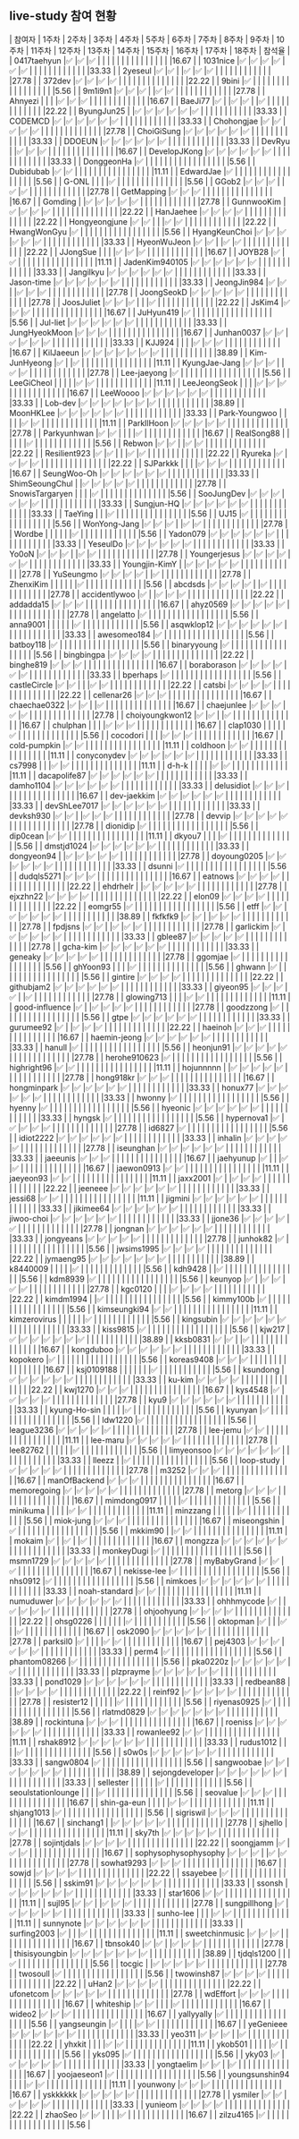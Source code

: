 ## live-study 참여 현황

| 참여자 | 1주차 | 2주차 | 3주차 | 4주차 | 5주차 | 6주차 | 7주차 | 8주차 | 9주차 | 10주차 | 11주차 | 12주차 | 13주차 | 14주차 | 15주차 | 16주차 | 17주차 | 18주차 | 참석율 |
| 0417taehyun |:white_check_mark: |:white_check_mark: |:white_check_mark: | | | | | | | | | | | | | | | |16.67 |
| 1031nice |:white_check_mark: |:white_check_mark: |:white_check_mark: |:white_check_mark: |:white_check_mark: |:white_check_mark: | | | | | | | | | | | | |33.33 |
| 2yeseul |:white_check_mark: |:white_check_mark: | |:white_check_mark: |:white_check_mark: |:white_check_mark: | | | | | | | | | | | | |27.78 |
| 372dev |:white_check_mark: |:white_check_mark: |:white_check_mark: |:white_check_mark: | | | | | | | | | | | | | | |22.22 |
| 9bini |:white_check_mark: | | | | | | | | | | | | | | | | | |5.56 |
| 9m1i9n1 |:white_check_mark: |:white_check_mark: |:white_check_mark: | |:white_check_mark: |:white_check_mark: | | | | | | | | | | | | |27.78 |
| Ahnyezi | | | |:white_check_mark: |:white_check_mark: |:white_check_mark: | | | | | | | | | | | | |16.67 |
| BaeJi77 |:white_check_mark: | |:white_check_mark: |:white_check_mark: | |:white_check_mark: | | | | | | | | | | | | |22.22 |
| ByungJun25 | |:white_check_mark: |:white_check_mark: |:white_check_mark: |:white_check_mark: |:white_check_mark: |:white_check_mark: | | | | | | | | | | | |33.33 |
| CODEMCD |:white_check_mark: |:white_check_mark: |:white_check_mark: |:white_check_mark: |:white_check_mark: |:white_check_mark: | | | | | | | | | | | | |33.33 |
| Chohongjae |:white_check_mark: |:white_check_mark: |:white_check_mark: |:white_check_mark: |:white_check_mark: | | | | | | | | | | | | | |27.78 |
| ChoiGiSung |:white_check_mark: |:white_check_mark: |:white_check_mark: |:white_check_mark: |:white_check_mark: |:white_check_mark: | | | | | | | | | | | | |33.33 |
| DDOEUN |:white_check_mark: |:white_check_mark: |:white_check_mark: |:white_check_mark: |:white_check_mark: |:white_check_mark: | | | | | | | | | | | | |33.33 |
| DevRyu | |:white_check_mark: |:white_check_mark: |:white_check_mark: | | | | | | | | | | | | | | |16.67 |
| DevelopJKong |:white_check_mark: |:white_check_mark: |:white_check_mark: |:white_check_mark: |:white_check_mark: |:white_check_mark: | | | | | | | | | | | | |33.33 |
| DonggeonHa |:white_check_mark: | | | | | | | | | | | | | | | | | |5.56 |
| Dubidubab |:white_check_mark: |:white_check_mark: | | | | | | | | | | | | | | | | |11.11 |
| EdwardJae |:white_check_mark: | | | | | | | | | | | | | | | | | |5.56 |
| G-ONL | | | |:white_check_mark: | | | | | | | | | | | | | | |5.56 |
| GGob2 |:white_check_mark: |:white_check_mark: |:white_check_mark: | |:white_check_mark: |:white_check_mark: | | | | | | | | | | | | |27.78 |
| GetMapping |:white_check_mark: |:white_check_mark: |:white_check_mark: | | | | | | | | | | | | | | | |16.67 |
| Gomding | |:white_check_mark: |:white_check_mark: |:white_check_mark: |:white_check_mark: |:white_check_mark: | | | | | | | | | | | | |27.78 |
| GunnwooKim |:white_check_mark: |:white_check_mark: |:white_check_mark: |:white_check_mark: | | | | | | | | | | | | | | |22.22 |
| HanJaehee |:white_check_mark: |:white_check_mark: |:white_check_mark: |:white_check_mark: | | | | | | | | | | | | | | |22.22 |
| Hongyeongjune |:white_check_mark: |:white_check_mark: | | |:white_check_mark: |:white_check_mark: | | | | | | | | | | | | |22.22 |
| HwangWonGyu |:white_check_mark: | | | | | | | | | | | | | | | | | |5.56 |
| HyangKeunChoi |:white_check_mark: |:white_check_mark: |:white_check_mark: |:white_check_mark: |:white_check_mark: |:white_check_mark: | | | | | | | | | | | | |33.33 |
| HyeonWuJeon |:white_check_mark: |:white_check_mark: | |:white_check_mark: |:white_check_mark: | | | | | | | | | | | | | |22.22 |
| JJongSue | | | |:white_check_mark: |:white_check_mark: |:white_check_mark: | | | | | | | | | | | | |16.67 |
| JOYB28 |:white_check_mark: |:white_check_mark: | | | | | | | | | | | | | | | | |11.11 |
| JadenKim940105 |:white_check_mark: |:white_check_mark: |:white_check_mark: |:white_check_mark: |:white_check_mark: |:white_check_mark: | | | | | | | | | | | | |33.33 |
| Jangilkyu |:white_check_mark: |:white_check_mark: |:white_check_mark: |:white_check_mark: |:white_check_mark: |:white_check_mark: | | | | | | | | | | | | |33.33 |
| Jason-time |:white_check_mark: |:white_check_mark: |:white_check_mark: |:white_check_mark: |:white_check_mark: |:white_check_mark: | | | | | | | | | | | | |33.33 |
| JeongJin984 |:white_check_mark: |:white_check_mark: | |:white_check_mark: |:white_check_mark: |:white_check_mark: | | | | | | | | | | | | |27.78 |
| JoongSeokD |:white_check_mark: |:white_check_mark: |:white_check_mark: |:white_check_mark: |:white_check_mark: | | | | | | | | | | | | | |27.78 |
| JoosJuliet |:white_check_mark: |:white_check_mark: |:white_check_mark: | | |:white_check_mark: | | | | | | | | | | | | |22.22 |
| JsKim4 |:white_check_mark: |:white_check_mark: |:white_check_mark: | | | | | | | | | | | | | | | |16.67 |
| JuHyun419 |:white_check_mark: | | | | | | | | | | | | | | | | | |5.56 |
| Jul-liet |:white_check_mark: |:white_check_mark: |:white_check_mark: |:white_check_mark: |:white_check_mark: |:white_check_mark: | | | | | | | | | | | | |33.33 |
| JungHyeokMoon |:white_check_mark: |:white_check_mark: |:white_check_mark: | | | | | | | | | | | | | | | |16.67 |
| Junhan0037 |:white_check_mark: |:white_check_mark: |:white_check_mark: |:white_check_mark: |:white_check_mark: |:white_check_mark: | | | | | | | | | | | | |33.33 |
| KJJ924 | | | |:white_check_mark: |:white_check_mark: |:white_check_mark: | | | | | | | | | | | | |16.67 |
| KilJaeeun |:white_check_mark: |:white_check_mark: |:white_check_mark: |:white_check_mark: |:white_check_mark: |:white_check_mark: |:white_check_mark: | | | | | | | | | | | |38.89 |
| Kim-JunHyeong |:white_check_mark: | |:white_check_mark: | | | | | | | | | | | | | | | |11.11 |
| KyungJae-Jang |:white_check_mark: |:white_check_mark: |:white_check_mark: | |:white_check_mark: |:white_check_mark: | | | | | | | | | | | | |27.78 |
| Lee-jaeyong |:white_check_mark: | | | | | | | | | | | | | | | | | |5.56 |
| LeeGiCheol | | | | |:white_check_mark: |:white_check_mark: | | | | | | | | | | | | |11.11 |
| LeeJeongSeok | | | |:white_check_mark: |:white_check_mark: |:white_check_mark: | | | | | | | | | | | | |16.67 |
| LeeWoooo |:white_check_mark: |:white_check_mark: |:white_check_mark: |:white_check_mark: |:white_check_mark: |:white_check_mark: | | | | | | | | | | | | |33.33 |
| Lob-dev |:white_check_mark: |:white_check_mark: |:white_check_mark: |:white_check_mark: |:white_check_mark: |:white_check_mark: |:white_check_mark: | | | | | | | | | | | |38.89 |
| MoonHKLee |:white_check_mark: |:white_check_mark: |:white_check_mark: |:white_check_mark: |:white_check_mark: |:white_check_mark: | | | | | | | | | | | | |33.33 |
| Park-Youngwoo | | | | |:white_check_mark: |:white_check_mark: | | | | | | | | | | | | |11.11 |
| ParkIlHoon |:white_check_mark: |:white_check_mark: |:white_check_mark: |:white_check_mark: |:white_check_mark: | | | | | | | | | | | | | |27.78 |
| Parkyunhwan |:white_check_mark: |:white_check_mark: | | | |:white_check_mark: | | | | | | | | | | | | |16.67 |
| RealSong88 | | | | | |:white_check_mark: | | | | | | | | | | | | |5.56 |
| Rebwon |:white_check_mark: |:white_check_mark: | |:white_check_mark: |:white_check_mark: | | | | | | | | | | | | | |22.22 |
| Resilient923 |:white_check_mark: |:white_check_mark: | | |:white_check_mark: |:white_check_mark: | | | | | | | | | | | | |22.22 |
| Ryureka |:white_check_mark: |:white_check_mark: |:white_check_mark: |:white_check_mark: | | | | | | | | | | | | | | |22.22 |
| SJParkkk | | | |:white_check_mark: |:white_check_mark: |:white_check_mark: | | | | | | | | | | | | |16.67 |
| SeungWoo-Oh |:white_check_mark: |:white_check_mark: |:white_check_mark: |:white_check_mark: |:white_check_mark: |:white_check_mark: | | | | | | | | | | | | |33.33 |
| ShimSeoungChul | |:white_check_mark: |:white_check_mark: |:white_check_mark: |:white_check_mark: |:white_check_mark: | | | | | | | | | | | | |27.78 |
| SnowisTargaryen | | | |:white_check_mark: | | | | | | | | | | | | | | |5.56 |
| SooJungDev |:white_check_mark: |:white_check_mark: |:white_check_mark: |:white_check_mark: |:white_check_mark: |:white_check_mark: | | | | | | | | | | | | |33.33 |
| Sungjun-HQ |:white_check_mark: |:white_check_mark: |:white_check_mark: |:white_check_mark: |:white_check_mark: |:white_check_mark: | | | | | | | | | | | | |33.33 |
| TaeYing | | |:white_check_mark: | | | | | | | | | | | | | | | |5.56 |
| UJ15 |:white_check_mark: | | | | | | | | | | | | | | | | | |5.56 |
| WonYong-Jang |:white_check_mark: |:white_check_mark: |:white_check_mark: | |:white_check_mark: |:white_check_mark: | | | | | | | | | | | | |27.78 |
| Wordbe | | | | | |:white_check_mark: | | | | | | | | | | | | |5.56 |
| Yadon079 |:white_check_mark: |:white_check_mark: |:white_check_mark: |:white_check_mark: |:white_check_mark: |:white_check_mark: | | | | | | | | | | | | |33.33 |
| YeseulDo |:white_check_mark: |:white_check_mark: |:white_check_mark: |:white_check_mark: |:white_check_mark: |:white_check_mark: | | | | | | | | | | | | |33.33 |
| Yo0oN |:white_check_mark: |:white_check_mark: |:white_check_mark: | |:white_check_mark: |:white_check_mark: | | | | | | | | | | | | |27.78 |
| Youngerjesus |:white_check_mark: |:white_check_mark: |:white_check_mark: |:white_check_mark: |:white_check_mark: |:white_check_mark: | | | | | | | | | | | | |33.33 |
| Youngjin-KimY | |:white_check_mark: |:white_check_mark: |:white_check_mark: |:white_check_mark: |:white_check_mark: | | | | | | | | | | | | |27.78 |
| YuSeungmo |:white_check_mark: |:white_check_mark: |:white_check_mark: |:white_check_mark: | |:white_check_mark: | | | | | | | | | | | | |27.78 |
| ZhenxiKim | | | | | |:white_check_mark: | | | | | | | | | | | | |5.56 |
| abcdsds |:white_check_mark: |:white_check_mark: |:white_check_mark: |:white_check_mark: | |:white_check_mark: | | | | | | | | | | | | |27.78 |
| accidentlywoo |:white_check_mark: | |:white_check_mark: |:white_check_mark: |:white_check_mark: | | | | | | | | | | | | | |22.22 |
| addadda15 |:white_check_mark: |:white_check_mark: |:white_check_mark: | | | | | | | | | | | | | | | |16.67 |
| ahyz0569 |:white_check_mark: |:white_check_mark: |:white_check_mark: |:white_check_mark: |:white_check_mark: | | | | | | | | | | | | | |27.78 |
| angelatto |:white_check_mark: | | | | | | | | | | | | | | | | | |5.56 |
| anna9001 | | | | | |:white_check_mark: | | | | | | | | | | | | |5.56 |
| asqwklop12 |:white_check_mark: |:white_check_mark: |:white_check_mark: |:white_check_mark: |:white_check_mark: |:white_check_mark: | | | | | | | | | | | | |33.33 |
| awesomeo184 |:white_check_mark: | | | | | | | | | | | | | | | | | |5.56 |
| batboy118 |:white_check_mark: | | | | | | | | | | | | | | | | | |5.56 |
| binaryyoung |:white_check_mark: | | | | | | | | | | | | | | | | | |5.56 |
| bingbingpa |:white_check_mark: |:white_check_mark: |:white_check_mark: |:white_check_mark: | | | | | | | | | | | | | | |22.22 |
| binghe819 |:white_check_mark: |:white_check_mark: |:white_check_mark: | | | | | | | | | | | | | | | |16.67 |
| boraborason |:white_check_mark: |:white_check_mark: |:white_check_mark: |:white_check_mark: |:white_check_mark: |:white_check_mark: | | | | | | | | | | | | |33.33 |
| bperhaps |:white_check_mark: | | | | | | | | | | | | | | | | | |5.56 |
| castleCircle |:white_check_mark: |:white_check_mark: | | |:white_check_mark: |:white_check_mark: | | | | | | | | | | | | |22.22 |
| catsbi |:white_check_mark: |:white_check_mark: |:white_check_mark: |:white_check_mark: | | | | | | | | | | | | | | |22.22 |
| cellenar26 |:white_check_mark: |:white_check_mark: |:white_check_mark: | | | | | | | | | | | | | | | |16.67 |
| chaechae0322 |:white_check_mark: |:white_check_mark: | |:white_check_mark: | | | | | | | | | | | | | | |16.67 |
| chaejunlee |:white_check_mark: |:white_check_mark: |:white_check_mark: |:white_check_mark: |:white_check_mark: | | | | | | | | | | | | | |27.78 |
| choiyoungkwon12 |:white_check_mark: |:white_check_mark: | |:white_check_mark: | | | | | | | | | | | | | | |16.67 |
| chulphan | | | |:white_check_mark: |:white_check_mark: |:white_check_mark: | | | | | | | | | | | | |16.67 |
| clap1030 | | | | |:white_check_mark: | | | | | | | | | | | | | |5.56 |
| cocodori | | | |:white_check_mark: |:white_check_mark: |:white_check_mark: | | | | | | | | | | | | |16.67 |
| cold-pumpkin |:white_check_mark: |:white_check_mark: | | | | | | | | | | | | | | | | |11.11 |
| coldhoon |:white_check_mark: |:white_check_mark: | | | | | | | | | | | | | | | | |11.11 |
| conyconydev |:white_check_mark: |:white_check_mark: |:white_check_mark: |:white_check_mark: |:white_check_mark: |:white_check_mark: | | | | | | | | | | | | |33.33 |
| cs7998 | | |:white_check_mark: |:white_check_mark: | | | | | | | | | | | | | | |11.11 |
| d-h-k | | | | |:white_check_mark: |:white_check_mark: | | | | | | | | | | | | |11.11 |
| dacapolife87 |:white_check_mark: |:white_check_mark: |:white_check_mark: |:white_check_mark: |:white_check_mark: |:white_check_mark: | | | | | | | | | | | | |33.33 |
| damho1104 |:white_check_mark: |:white_check_mark: |:white_check_mark: |:white_check_mark: |:white_check_mark: |:white_check_mark: | | | | | | | | | | | | |33.33 |
| delusidiot |:white_check_mark: |:white_check_mark: |:white_check_mark: | | | | | | | | | | | | | | | |16.67 |
| dev-jaekkim |:white_check_mark: |:white_check_mark: |:white_check_mark: |:white_check_mark: |:white_check_mark: |:white_check_mark: | | | | | | | | | | | | |33.33 |
| devShLee7017 |:white_check_mark: |:white_check_mark: |:white_check_mark: |:white_check_mark: |:white_check_mark: |:white_check_mark: | | | | | | | | | | | | |33.33 |
| devksh930 |:white_check_mark: |:white_check_mark: | |:white_check_mark: |:white_check_mark: |:white_check_mark: | | | | | | | | | | | | |27.78 |
| devvip |:white_check_mark: |:white_check_mark: |:white_check_mark: |:white_check_mark: |:white_check_mark: | | | | | | | | | | | | | |27.78 |
| dionidip |:white_check_mark: | | | | | | | | | | | | | | | | | |5.56 |
| dip0cean |:white_check_mark: |:white_check_mark: | | | | | | | | | | | | | | | | |11.11 |
| dkyou7 | | | |:white_check_mark: | | | | | | | | | | | | | | |5.56 |
| dmstjd1024 |:white_check_mark: |:white_check_mark: |:white_check_mark: |:white_check_mark: |:white_check_mark: |:white_check_mark: | | | | | | | | | | | | |33.33 |
| dongyeon94 | |:white_check_mark: |:white_check_mark: |:white_check_mark: |:white_check_mark: |:white_check_mark: | | | | | | | | | | | | |27.78 |
| doyoung0205 |:white_check_mark: |:white_check_mark: |:white_check_mark: |:white_check_mark: |:white_check_mark: |:white_check_mark: | | | | | | | | | | | | |33.33 |
| dsunni |:white_check_mark: | | | | | | | | | | | | | | | | | |5.56 |
| dudqls5271 |:white_check_mark: |:white_check_mark: |:white_check_mark: | | | | | | | | | | | | | | | |16.67 |
| eatnows |:white_check_mark: |:white_check_mark: |:white_check_mark: |:white_check_mark: | | | | | | | | | | | | | | |22.22 |
| ehdrhelr | |:white_check_mark: |:white_check_mark: |:white_check_mark: |:white_check_mark: |:white_check_mark: | | | | | | | | | | | | |27.78 |
| ejxzhn22 |:white_check_mark: |:white_check_mark: |:white_check_mark: |:white_check_mark: | | | | | | | | | | | | | | |22.22 |
| elon09 |:white_check_mark: |:white_check_mark: |:white_check_mark: |:white_check_mark: | | | | | | | | | | | | | | |22.22 |
| eomgr55 |:white_check_mark: | | | | | | | | | | | | | | | | | |5.56 |
| etff |:white_check_mark: |:white_check_mark: |:white_check_mark: |:white_check_mark: |:white_check_mark: |:white_check_mark: |:white_check_mark: | | | | | | | | | | | |38.89 |
| fkfkfk9 |:white_check_mark: |:white_check_mark: | |:white_check_mark: |:white_check_mark: |:white_check_mark: | | | | | | | | | | | | |27.78 |
| fpdjsns |:white_check_mark: |:white_check_mark: | |:white_check_mark: |:white_check_mark: |:white_check_mark: | | | | | | | | | | | | |27.78 |
| garlickim |:white_check_mark: |:white_check_mark: |:white_check_mark: |:white_check_mark: |:white_check_mark: |:white_check_mark: | | | | | | | | | | | | |33.33 |
| gblee87 |:white_check_mark: |:white_check_mark: |:white_check_mark: |:white_check_mark: |:white_check_mark: | | | | | | | | | | | | | |27.78 |
| gcha-kim |:white_check_mark: |:white_check_mark: |:white_check_mark: |:white_check_mark: |:white_check_mark: |:white_check_mark: | | | | | | | | | | | | |33.33 |
| geneaky |:white_check_mark: |:white_check_mark: |:white_check_mark: |:white_check_mark: |:white_check_mark: | | | | | | | | | | | | | |27.78 |
| ggomjae |:white_check_mark: | | | | | | | | | | | | | | | | | |5.56 |
| ghYoon93 | | | |:white_check_mark: | | | | | | | | | | | | | | |5.56 |
| ghwann |:white_check_mark: | | | | | | | | | | | | | | | | | |5.56 |
| gintire |:white_check_mark: |:white_check_mark: |:white_check_mark: |:white_check_mark: | | | | | | | | | | | | | | |22.22 |
| githubjam2 |:white_check_mark: |:white_check_mark: |:white_check_mark: |:white_check_mark: |:white_check_mark: |:white_check_mark: | | | | | | | | | | | | |33.33 |
| giyeon95 |:white_check_mark: |:white_check_mark: |:white_check_mark: |:white_check_mark: | |:white_check_mark: | | | | | | | | | | | | |27.78 |
| glowing713 | | | |:white_check_mark: |:white_check_mark: | | | | | | | | | | | | | |11.11 |
| good-influence |:white_check_mark: | |:white_check_mark: |:white_check_mark: |:white_check_mark: |:white_check_mark: | | | | | | | | | | | | |27.78 |
| goodzzong |:white_check_mark: | | | | | | | | | | | | | | | | | |5.56 |
| gtpe |:white_check_mark: |:white_check_mark: |:white_check_mark: |:white_check_mark: |:white_check_mark: |:white_check_mark: | | | | | | | | | | | | |33.33 |
| gurumee92 |:white_check_mark: | |:white_check_mark: |:white_check_mark: |:white_check_mark: | | | | | | | | | | | | | |22.22 |
| haeinoh |:white_check_mark: |:white_check_mark: |:white_check_mark: | | | | | | | | | | | | | | | |16.67 |
| haemin-jeong |:white_check_mark: |:white_check_mark: |:white_check_mark: |:white_check_mark: |:white_check_mark: |:white_check_mark: | | | | | | | | | | | | |33.33 |
| hanull |:white_check_mark: | | | | | | | | | | | | | | | | | |5.56 |
| heonjun91 |:white_check_mark: |:white_check_mark: |:white_check_mark: |:white_check_mark: |:white_check_mark: | | | | | | | | | | | | | |27.78 |
| herohe910623 |:white_check_mark: | | | | | | | | | | | | | | | | | |5.56 |
| highright96 |:white_check_mark: |:white_check_mark: | | | | | | | | | | | | | | | | |11.11 |
| hojunnnnn | |:white_check_mark: |:white_check_mark: |:white_check_mark: |:white_check_mark: |:white_check_mark: | | | | | | | | | | | | |27.78 |
| hong918kr |:white_check_mark: |:white_check_mark: |:white_check_mark: | | | | | | | | | | | | | | | |16.67 |
| hongminpark |:white_check_mark: |:white_check_mark: |:white_check_mark: |:white_check_mark: |:white_check_mark: |:white_check_mark: | | | | | | | | | | | | |33.33 |
| honux77 |:white_check_mark: |:white_check_mark: |:white_check_mark: |:white_check_mark: |:white_check_mark: |:white_check_mark: | | | | | | | | | | | | |33.33 |
| hwonny |:white_check_mark: | | | | | | | | | | | | | | | | | |5.56 |
| hyenny |:white_check_mark: | | | | | | | | | | | | | | | | | |5.56 |
| hyeonic |:white_check_mark: |:white_check_mark: |:white_check_mark: |:white_check_mark: |:white_check_mark: |:white_check_mark: | | | | | | | | | | | | |33.33 |
| hyngsk |:white_check_mark: | | | | | | | | | | | | | | | | | |5.56 |
| hypernova1 |:white_check_mark: |:white_check_mark: |:white_check_mark: |:white_check_mark: |:white_check_mark: | | | | | | | | | | | | | |27.78 |
| id6827 |:white_check_mark: | | | | | | | | | | | | | | | | | |5.56 |
| idiot2222 |:white_check_mark: |:white_check_mark: |:white_check_mark: |:white_check_mark: |:white_check_mark: |:white_check_mark: | | | | | | | | | | | | |33.33 |
| inhalin |:white_check_mark: |:white_check_mark: |:white_check_mark: |:white_check_mark: |:white_check_mark: | | | | | | | | | | | | | |27.78 |
| iseunghan |:white_check_mark: |:white_check_mark: |:white_check_mark: |:white_check_mark: |:white_check_mark: |:white_check_mark: | | | | | | | | | | | | |33.33 |
| jaeeunis |:white_check_mark: |:white_check_mark: |:white_check_mark: | | | | | | | | | | | | | | | |16.67 |
| jaehyunup |:white_check_mark: | | |:white_check_mark: |:white_check_mark: | | | | | | | | | | | | | |16.67 |
| jaewon0913 |:white_check_mark: |:white_check_mark: | | | | | | | | | | | | | | | | |11.11 |
| jaeyeon93 |:white_check_mark: |:white_check_mark: | | | | | | | | | | | | | | | | |11.11 |
| jaxx2001 |:white_check_mark: | |:white_check_mark: |:white_check_mark: |:white_check_mark: | | | | | | | | | | | | | |22.22 |
| jeeneee |:white_check_mark: |:white_check_mark: |:white_check_mark: |:white_check_mark: |:white_check_mark: |:white_check_mark: | | | | | | | | | | | | |33.33 |
| jessi68 |:white_check_mark: |:white_check_mark: | | | | | | | | | | | | | | | | |11.11 |
| jigmini |:white_check_mark: |:white_check_mark: |:white_check_mark: |:white_check_mark: |:white_check_mark: |:white_check_mark: | | | | | | | | | | | | |33.33 |
| jikimee64 |:white_check_mark: |:white_check_mark: |:white_check_mark: |:white_check_mark: |:white_check_mark: |:white_check_mark: | | | | | | | | | | | | |33.33 |
| jiwoo-choi |:white_check_mark: |:white_check_mark: |:white_check_mark: |:white_check_mark: |:white_check_mark: |:white_check_mark: | | | | | | | | | | | | |33.33 |
| jjone36 |:white_check_mark: |:white_check_mark: |:white_check_mark: |:white_check_mark: |:white_check_mark: | | | | | | | | | | | | | |27.78 |
| jongnan |:white_check_mark: |:white_check_mark: |:white_check_mark: |:white_check_mark: |:white_check_mark: |:white_check_mark: | | | | | | | | | | | | |33.33 |
| jongyeans |:white_check_mark: |:white_check_mark: |:white_check_mark: |:white_check_mark: |:white_check_mark: | | | | | | | | | | | | | |27.78 |
| junhok82 |:white_check_mark: | | | | | | | | | | | | | | | | | |5.56 |
| jwsims1995 |:white_check_mark: |:white_check_mark: |:white_check_mark: |:white_check_mark: | | | | | | | | | | | | | | |22.22 |
| jymaeng95 |:white_check_mark: |:white_check_mark: |:white_check_mark: |:white_check_mark: |:white_check_mark: |:white_check_mark: |:white_check_mark: | | | | | | | | | | | |38.89 |
| k8440009 | | | | |:white_check_mark: | | | | | | | | | | | | | |5.56 |
| kdh9428 | |:white_check_mark: | | | | | | | | | | | | | | | | |5.56 |
| kdm8939 |:white_check_mark: | | | | | | | | | | | | | | | | | |5.56 |
| keunyop |:white_check_mark: | |:white_check_mark: |:white_check_mark: |:white_check_mark: |:white_check_mark: | | | | | | | | | | | | |27.78 |
| kgc0120 | | | |:white_check_mark: |:white_check_mark: |:white_check_mark: |:white_check_mark: | | | | | | | | | | | |22.22 |
| kimdm1994 | |:white_check_mark: | | | | | | | | | | | | | | | | |5.56 |
| kimmy100b |:white_check_mark: | | | | | | | | | | | | | | | | | |5.56 |
| kimseungki94 |:white_check_mark: |:white_check_mark: | | | | | | | | | | | | | | | | |11.11 |
| kimzerovirus | | | | | |:white_check_mark: | | | | | | | | | | | | |5.56 |
| kingsubin |:white_check_mark: |:white_check_mark: |:white_check_mark: |:white_check_mark: |:white_check_mark: |:white_check_mark: | | | | | | | | | | | | |33.33 |
| kiss9815 |:white_check_mark: | | | | | | | | | | | | | | | | | |5.56 |
| kjw217 |:white_check_mark: |:white_check_mark: |:white_check_mark: |:white_check_mark: |:white_check_mark: |:white_check_mark: |:white_check_mark: | | | | | | | | | | | |38.89 |
| kksb0831 |:white_check_mark: |:white_check_mark: | |:white_check_mark: | | | | | | | | | | | | | | |16.67 |
| kongduboo |:white_check_mark: |:white_check_mark: |:white_check_mark: |:white_check_mark: |:white_check_mark: |:white_check_mark: | | | | | | | | | | | | |33.33 |
| kopokero |:white_check_mark: | | | | | | | | | | | | | | | | | |5.56 |
| koreas9408 |:white_check_mark: |:white_check_mark: |:white_check_mark: | | | | | | | | | | | | | | | |16.67 |
| ksj0109188 | | | | | | |:white_check_mark: | | | | | | | | | | | |5.56 |
| ksundong |:white_check_mark: |:white_check_mark: |:white_check_mark: |:white_check_mark: |:white_check_mark: |:white_check_mark: | | | | | | | | | | | | |33.33 |
| ku-kim |:white_check_mark: |:white_check_mark: |:white_check_mark: |:white_check_mark: | | | | | | | | | | | | | | |22.22 |
| kwj1270 |:white_check_mark: |:white_check_mark: |:white_check_mark: | | | | | | | | | | | | | | | |16.67 |
| kys4548 |:white_check_mark: |:white_check_mark: |:white_check_mark: |:white_check_mark: |:white_check_mark: | | | | | | | | | | | | | |27.78 |
| kyu9 |:white_check_mark: |:white_check_mark: |:white_check_mark: |:white_check_mark: |:white_check_mark: |:white_check_mark: | | | | | | | | | | | | |33.33 |
| kyung-Ho-sin | | | | |:white_check_mark: | | | | | | | | | | | | | |5.56 |
| kyunyan |:white_check_mark: | | | | | | | | | | | | | | | | | |5.56 |
| ldw1220 |:white_check_mark: | | | | | | | | | | | | | | | | | |5.56 |
| league3236 |:white_check_mark: |:white_check_mark: |:white_check_mark: |:white_check_mark: |:white_check_mark: | | | | | | | | | | | | | |27.78 |
| lee-jemu |:white_check_mark: |:white_check_mark: | | | | | | | | | | | | | | | | |11.11 |
| lee-maru |:white_check_mark: |:white_check_mark: |:white_check_mark: |:white_check_mark: |:white_check_mark: | | | | | | | | | | | | | |27.78 |
| lee82762 | | | | | |:white_check_mark: | | | | | | | | | | | | |5.56 |
| limyeonsoo |:white_check_mark: |:white_check_mark: |:white_check_mark: |:white_check_mark: |:white_check_mark: |:white_check_mark: | | | | | | | | | | | | |33.33 |
| lleezz | |:white_check_mark: | | | | | | | | | | | | | | | | |5.56 |
| loop-study |:white_check_mark: |:white_check_mark: |:white_check_mark: |:white_check_mark: |:white_check_mark: | | | | | | | | | | | | | |27.78 |
| m3252 |:white_check_mark: |:white_check_mark: |:white_check_mark: | | | | | | | | | | | | | | | |16.67 |
| manOfBackend |:white_check_mark: |:white_check_mark: |:white_check_mark: | | | | | | | | | | | | | | | |16.67 |
| memoregoing |:white_check_mark: |:white_check_mark: |:white_check_mark: |:white_check_mark: |:white_check_mark: | | | | | | | | | | | | | |27.78 |
| metorg |:white_check_mark: |:white_check_mark: |:white_check_mark: | | | | | | | | | | | | | | | |16.67 |
| mimdong0917 | | | | |:white_check_mark: | | | | | | | | | | | | | |5.56 |
| minikuma | | | | |:white_check_mark: |:white_check_mark: | | | | | | | | | | | | |11.11 |
| minzzang | | | | | |:white_check_mark: | | | | | | | | | | | | |5.56 |
| miok-jung |:white_check_mark: |:white_check_mark: |:white_check_mark: | | | | | | | | | | | | | | | |16.67 |
| miseongshin |:white_check_mark: | | | | | | | | | | | | | | | | | |5.56 |
| mkkim90 | |:white_check_mark: |:white_check_mark: | | | | | | | | | | | | | | | |11.11 |
| mokaim |:white_check_mark: | |:white_check_mark: | |:white_check_mark: | | | | | | | | | | | | | |16.67 |
| mongzza |:white_check_mark: |:white_check_mark: |:white_check_mark: |:white_check_mark: |:white_check_mark: |:white_check_mark: | | | | | | | | | | | | |33.33 |
| monkeyDugi |:white_check_mark: | | | | | | | | | | | | | | | | | |5.56 |
| msmn1729 |:white_check_mark: |:white_check_mark: |:white_check_mark: |:white_check_mark: |:white_check_mark: | | | | | | | | | | | | | |27.78 |
| myBabyGrand |:white_check_mark: |:white_check_mark: |:white_check_mark: | | | | | | | | | | | | | | | |16.67 |
| nekisse-lee |:white_check_mark: | | | | | | | | | | | | | | | | | |5.56 |
| nhs0912 |:white_check_mark: | | | | | | | | | | | | | | | | | |5.56 |
| nimkoes |:white_check_mark: |:white_check_mark: |:white_check_mark: |:white_check_mark: |:white_check_mark: |:white_check_mark: | | | | | | | | | | | | |33.33 |
| noah-standard |:white_check_mark: |:white_check_mark: | | | | | | | | | | | | | | | | |11.11 |
| numuduwer |:white_check_mark: |:white_check_mark: |:white_check_mark: |:white_check_mark: |:white_check_mark: |:white_check_mark: | | | | | | | | | | | | |33.33 |
| ohhhmycode |:white_check_mark: | |:white_check_mark: |:white_check_mark: |:white_check_mark: |:white_check_mark: | | | | | | | | | | | | |27.78 |
| ohjoohyung |:white_check_mark: |:white_check_mark: |:white_check_mark: |:white_check_mark: | | | | | | | | | | | | | | |22.22 |
| ohsg0226 | | | | | | |:white_check_mark: | | | | | | | | | | | |5.56 |
| oktopman |:white_check_mark: | | |:white_check_mark: | |:white_check_mark: | | | | | | | | | | | | |16.67 |
| osk2090 |:white_check_mark: |:white_check_mark: |:white_check_mark: |:white_check_mark: |:white_check_mark: | | | | | | | | | | | | | |27.78 |
| parksil0 |:white_check_mark: | | | |:white_check_mark: |:white_check_mark: | | | | | | | | | | | | |16.67 |
| pej4303 |:white_check_mark: |:white_check_mark: |:white_check_mark: |:white_check_mark: |:white_check_mark: |:white_check_mark: | | | | | | | | | | | | |33.33 |
| perm4 |:white_check_mark: | | | | | | | | | | | | | | | | | |5.56 |
| phantom08266 |:white_check_mark: | | | | | | | | | | | | | | | | | |5.56 |
| pka0220z |:white_check_mark: |:white_check_mark: |:white_check_mark: |:white_check_mark: |:white_check_mark: |:white_check_mark: | | | | | | | | | | | | |33.33 |
| plzprayme |:white_check_mark: |:white_check_mark: |:white_check_mark: |:white_check_mark: |:white_check_mark: |:white_check_mark: | | | | | | | | | | | | |33.33 |
| pond1029 |:white_check_mark: |:white_check_mark: |:white_check_mark: |:white_check_mark: |:white_check_mark: |:white_check_mark: | | | | | | | | | | | | |33.33 |
| redbean88 | | |:white_check_mark: |:white_check_mark: |:white_check_mark: |:white_check_mark: | | | | | | | | | | | | |22.22 |
| reinf92 |:white_check_mark: |:white_check_mark: |:white_check_mark: |:white_check_mark: |:white_check_mark: | | | | | | | | | | | | | |27.78 |
| resister12 | | | | | |:white_check_mark: | | | | | | | | | | | | |5.56 |
| riyenas0925 |:white_check_mark: | | | | | | | | | | | | | | | | | |5.56 |
| rlatmd0829 |:white_check_mark: |:white_check_mark: |:white_check_mark: |:white_check_mark: |:white_check_mark: |:white_check_mark: |:white_check_mark: | | | | | | | | | | | |38.89 |
| rockintuna |:white_check_mark: |:white_check_mark: |:white_check_mark: | | | | | | | | | | | | | | | |16.67 |
| roeniss |:white_check_mark: |:white_check_mark: |:white_check_mark: |:white_check_mark: |:white_check_mark: |:white_check_mark: | | | | | | | | | | | | |33.33 |
| rowanlee92 |:white_check_mark: |:white_check_mark: | | | | | | | | | | | | | | | | |11.11 |
| rshak8912 |:white_check_mark: |:white_check_mark: |:white_check_mark: |:white_check_mark: |:white_check_mark: |:white_check_mark: | | | | | | | | | | | | |33.33 |
| rudus1012 | | | |:white_check_mark: | | | | | | | | | | | | | | |5.56 |
| s0w0s |:white_check_mark: |:white_check_mark: |:white_check_mark: |:white_check_mark: |:white_check_mark: |:white_check_mark: | | | | | | | | | | | | |33.33 |
| sangw0804 |:white_check_mark: | | | | | | | | | | | | | | | | | |5.56 |
| sangwoobae |:white_check_mark: |:white_check_mark: |:white_check_mark: |:white_check_mark: |:white_check_mark: |:white_check_mark: |:white_check_mark: | | | | | | | | | | | |38.89 |
| sejongdeveloper |:white_check_mark: |:white_check_mark: |:white_check_mark: |:white_check_mark: |:white_check_mark: |:white_check_mark: | | | | | | | | | | | | |33.33 |
| sellester | | | | | |:white_check_mark: | | | | | | | | | | | | |5.56 |
| seoulstationlounge | | | |:white_check_mark: | | | | | | | | | | | | | | |5.56 |
| seovalue |:white_check_mark: |:white_check_mark: |:white_check_mark: | | | | | | | | | | | | | | | |16.67 |
| shin-ga-eun | | | | |:white_check_mark: |:white_check_mark: | | | | | | | | | | | | |11.11 |
| shjang1013 |:white_check_mark: | | | | | | | | | | | | | | | | | |5.56 |
| sigriswil |:white_check_mark: |:white_check_mark: |:white_check_mark: | | | | | | | | | | | | | | | |16.67 |
| sinchang1 | |:white_check_mark: |:white_check_mark: |:white_check_mark: |:white_check_mark: |:white_check_mark: | | | | | | | | | | | | |27.78 |
| sjhello |:white_check_mark: |:white_check_mark: | | | | | | | | | | | | | | | | |11.11 |
| sky7th |:white_check_mark: |:white_check_mark: |:white_check_mark: |:white_check_mark: |:white_check_mark: | | | | | | | | | | | | | |27.78 |
| sojintjdals |:white_check_mark: |:white_check_mark: |:white_check_mark: |:white_check_mark: | | | | | | | | | | | | | | |22.22 |
| soongjamm |:white_check_mark: |:white_check_mark: |:white_check_mark: | | | | | | | | | | | | | | | |16.67 |
| sophysophysophysophy |:white_check_mark: |:white_check_mark: |:white_check_mark: | |:white_check_mark: |:white_check_mark: | | | | | | | | | | | | |27.78 |
| sowhat9293 |:white_check_mark: |:white_check_mark: |:white_check_mark: | | | | | | | | | | | | | | | |16.67 |
| sowjd |:white_check_mark: |:white_check_mark: |:white_check_mark: |:white_check_mark: | | | | | | | | | | | | | | |22.22 |
| ssayebee |:white_check_mark: | | | | | | | | | | | | | | | | | |5.56 |
| sskim91 |:white_check_mark: |:white_check_mark: |:white_check_mark: |:white_check_mark: |:white_check_mark: |:white_check_mark: | | | | | | | | | | | | |33.33 |
| ssonsh |:white_check_mark: |:white_check_mark: |:white_check_mark: |:white_check_mark: |:white_check_mark: |:white_check_mark: | | | | | | | | | | | | |33.33 |
| star1606 |:white_check_mark: |:white_check_mark: | | | | | | | | | | | | | | | | |11.11 |
| sujl95 |:white_check_mark: |:white_check_mark: | |:white_check_mark: |:white_check_mark: |:white_check_mark: | | | | | | | | | | | | |27.78 |
| sungpillhong |:white_check_mark: |:white_check_mark: |:white_check_mark: |:white_check_mark: |:white_check_mark: |:white_check_mark: | | | | | | | | | | | | |33.33 |
| sunho-lee | | | |:white_check_mark: |:white_check_mark: | | | | | | | | | | | | | |11.11 |
| sunnynote |:white_check_mark: |:white_check_mark: |:white_check_mark: |:white_check_mark: |:white_check_mark: |:white_check_mark: | | | | | | | | | | | | |33.33 |
| surfing2003 |:white_check_mark: | | |:white_check_mark: | | | | | | | | | | | | | | |11.11 |
| sweetchinmusic |:white_check_mark: |:white_check_mark: |:white_check_mark: | | | | | | | | | | | | | | | |16.67 |
| tbnsok40 |:white_check_mark: |:white_check_mark: | |:white_check_mark: |:white_check_mark: |:white_check_mark: | | | | | | | | | | | | |27.78 |
| thisisyoungbin |:white_check_mark: |:white_check_mark: |:white_check_mark: |:white_check_mark: |:white_check_mark: |:white_check_mark: |:white_check_mark: | | | | | | | | | | | |38.89 |
| tjdqls1200 | | |:white_check_mark: | | | | | | | | | | | | | | | |5.56 |
| tocgic | |:white_check_mark: |:white_check_mark: |:white_check_mark: |:white_check_mark: |:white_check_mark: | | | | | | | | | | | | |27.78 |
| twosoull |:white_check_mark: | | | | | | | | | | | | | | | | | |5.56 |
| twowinsh87 |:white_check_mark: |:white_check_mark: |:white_check_mark: |:white_check_mark: | | | | | | | | | | | | | | |22.22 |
| uHan2 |:white_check_mark: |:white_check_mark: |:white_check_mark: |:white_check_mark: | | | | | | | | | | | | | | |22.22 |
| ufonetcom |:white_check_mark: |:white_check_mark: |:white_check_mark: |:white_check_mark: |:white_check_mark: | | | | | | | | | | | | | |27.78 |
| wdEffort |:white_check_mark: |:white_check_mark: |:white_check_mark: | | | | | | | | | | | | | | | |16.67 |
| whiteship |:white_check_mark: |:white_check_mark: | | | |:white_check_mark: | | | | | | | | | | | | |16.67 |
| wideo2 |:white_check_mark: |:white_check_mark: |:white_check_mark: | | | | | | | | | | | | | | | |16.67 |
| yallyyally |:white_check_mark: | | | | | | | | | | | | | | | | | |5.56 |
| yangseungin |:white_check_mark: | | | |:white_check_mark: |:white_check_mark: | | | | | | | | | | | | |16.67 |
| yeGenieee |:white_check_mark: |:white_check_mark: |:white_check_mark: |:white_check_mark: |:white_check_mark: |:white_check_mark: | | | | | | | | | | | | |33.33 |
| yeo311 |:white_check_mark: |:white_check_mark: |:white_check_mark: | |:white_check_mark: | | | | | | | | | | | | | |22.22 |
| yhxkit | | | |:white_check_mark: |:white_check_mark: | | | | | | | | | | | | | |11.11 |
| ykob501 | | | | |:white_check_mark: | | | | | | | | | | | | | |5.56 |
| yks095 |:white_check_mark: | | | | | | | | | | | | | | | | | |5.56 |
| yky03 |:white_check_mark: |:white_check_mark: |:white_check_mark: |:white_check_mark: |:white_check_mark: |:white_check_mark: | | | | | | | | | | | | |33.33 |
| yongtaelim |:white_check_mark: |:white_check_mark: | |:white_check_mark: | | | | | | | | | | | | | | |16.67 |
| yoojaeseon1 |:white_check_mark: | | | | | | | | | | | | | | | | | |5.56 |
| youngsunshin94 | | | |:white_check_mark: |:white_check_mark: | | | | | | | | | | | | | |11.11 |
| younwony |:white_check_mark: |:white_check_mark: |:white_check_mark: | | | | | | | | | | | | | | | |16.67 |
| yskkkkkk |:white_check_mark: |:white_check_mark: |:white_check_mark: |:white_check_mark: |:white_check_mark: | | | | | | | | | | | | | |27.78 |
| ysmiler |:white_check_mark: |:white_check_mark: |:white_check_mark: |:white_check_mark: |:white_check_mark: |:white_check_mark: | | | | | | | | | | | | |33.33 |
| yunieom |:white_check_mark: |:white_check_mark: |:white_check_mark: |:white_check_mark: | | | | | | | | | | | | | | |22.22 |
| zhaoSeo |:white_check_mark: |:white_check_mark: | | | |:white_check_mark: | | | | | | | | | | | | |16.67 |
| zilzu4165 |:white_check_mark: | | | | | | | | | | | | | | | | | |5.56 |
